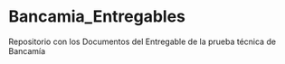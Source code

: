 # Bancamia_Entregables
Repositorio con los Documentos del Entregable de la prueba técnica de Bancamía
